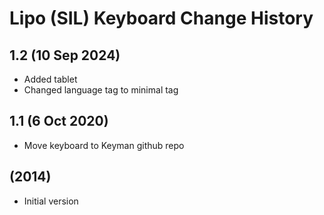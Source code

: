 Lipo (SIL) Keyboard Change History
=======================

1.2 (10 Sep 2024)
------------------
* Added tablet
* Changed language tag to minimal tag

1.1 (6 Oct 2020)
------------------
* Move keyboard to Keyman github repo

(2014)
------------------
* Initial version
